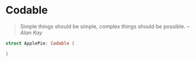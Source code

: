 # Codable

> Simple things should be simple, complex things should be possible. – *Alan Kay*


```swift
struct ApplePie: Codable {

}
```
